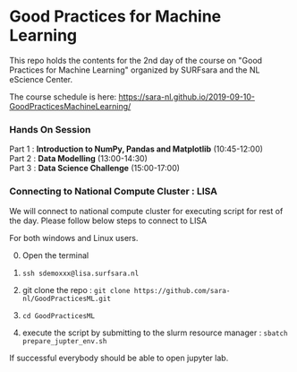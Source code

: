 # Good Practices for Machine Learning 

This repo holds the contents for the 2nd day of the course on "Good Practices for Machine Learning" organized by SURFsara and the NL eScience Center. 

The course schedule is here: https://sara-nl.github.io/2019-09-10-GoodPracticesMachineLearning/

### Hands On Session 

Part 1 : **Introduction to NumPy, Pandas and Matplotlib** (10:45-12:00)    
Part 2 : **Data Modelling**  (13:00-14:30)  
Part 3 : **Data Science Challenge**  (15:00-17:00)  

### Connecting to National Compute Cluster : LISA 

We will connect to national compute cluster for executing script for rest of the day. Please follow below steps to connect to LISA

For both windows and Linux users. 

0. Open the terminal

1. `ssh sdemoxxx@lisa.surfsara.nl`

2. git clone the repo :
   `git clone https://github.com/sara-nl/GoodPracticesML.git`

3. `cd GoodPracticesML`

4. execute the script by submitting to the slurm resource manager : 
   `sbatch prepare_jupter_env.sh`

If successful everybody should be able to open jupyter lab.
 


